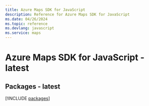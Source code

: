 ```yaml
---
title: Azure Maps SDK for JavaScript
description: Reference for Azure Maps SDK for JavaScript
ms.date: 04/26/2024
ms.topic: reference
ms.devlang: javascript
ms.service: maps
---
```

# Azure Maps SDK for JavaScript - latest
## Packages - latest
[!INCLUDE [packages](maps-index.md)]